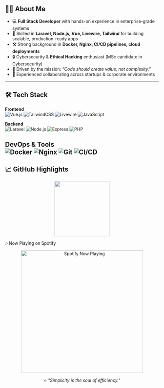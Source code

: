 ## 👨‍💻 About Me
- 💻 **Full Stack Developer** with hands-on experience in enterprise-grade systems  
- 🚀 Skilled in **Laravel, Node.js, Vue, Livewire, Tailwind** for building scalable, production-ready apps  
- 🛠 Strong background in **Docker, Nginx, CI/CD pipelines, cloud deployments**  
- 🔒 Cybersecurity & **Ethical Hacking** enthusiast (MSc candidate in Cybersecurity)  
- 🎯 Driven by the mission: _"Code should create value, not complexity."_  
- 🤝 Experienced collaborating across startups & corporate environments  
---
## 🛠 Tech Stack
**Frontend**  
![Vue.js](https://img.shields.io/badge/-Vue.js-4FC08D?style=for-the-badge&logo=vue.js)
![TailwindCSS](https://img.shields.io/badge/-TailwindCSS-38B2AC?style=for-the-badge&logo=tailwind-css)
![Livewire](https://img.shields.io/badge/-Livewire-4B32C3?style=for-the-badge&logo=laravel)
![JavaScript](https://img.shields.io/badge/-JavaScript-F7DF1E?style=for-the-badge&logo=javascript&logoColor=black)

**Backend**  
![Laravel](https://img.shields.io/badge/-Laravel-FF2D20?style=for-the-badge&logo=laravel)
![Node.js](https://img.shields.io/badge/-Node.js-339933?style=for-the-badge&logo=node.js)
![Express](https://img.shields.io/badge/-Express-000000?style=for-the-badge&logo=express)
![PHP](https://img.shields.io/badge/-PHP-777BB4?style=for-the-badge&logo=php)

**DevOps & Tools**  
![Docker](https://img.shields.io/badge/-Docker-2496ED?style=for-the-badge&logo=docker)
![Nginx](https://img.shields.io/badge/-Nginx-009639?style=for-the-badge&logo=nginx)
![Git](https://img.shields.io/badge/-Git-F05032?style=for-the-badge&logo=git)
![CI/CD](https://img.shields.io/badge/-CI%2FCD-2088FF?style=for-the-badge&logo=githubactions)
---
## 📈 GitHub Highlights
<p align="center">
  <img height="180" src="https://github-readme-stats.vercel.app/api?username=davidchemwetich&show_icons=true&theme=tokyonight&hide_border=true&count_private=true" />
</p>
🎶 Now Playing on Spotify
<p align="center">
  <a href="https://open.spotify.com/user/YOUR_SPOTIFY_USER_ID">
    <img src="https://novatorem-davidchemwetich.vercel.app/api/spotify" alt="Spotify Now Playing" width="400" />
  </a>
</p>
<p align="center">
  ⭐ <em>"Simplicity is the soul of efficiency."</em>  
</p>
